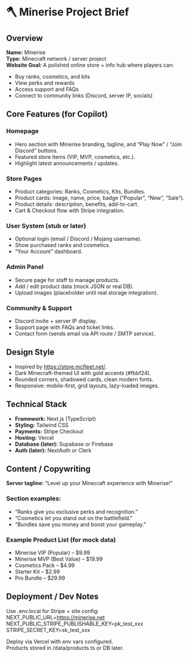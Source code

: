 # 🪓 Minerise Project Brief

## Overview

**Name:** Minerise  
**Type:** Minecraft network / server project  
**Website Goal:** A polished online store + info hub where players can:

- Buy ranks, cosmetics, and kits
- View perks and rewards
- Access support and FAQs
- Connect to community links (Discord, server IP, socials)

## Core Features (for Copilot)

### Homepage
- Hero section with Minerise branding, tagline, and “Play Now” / “Join Discord” buttons.
- Featured store items (VIP, MVP, cosmetics, etc.).
- Highlight latest announcements / updates.

### Store Pages
- Product categories: Ranks, Cosmetics, Kits, Bundles.
- Product cards: image, name, price, badge (“Popular”, “New”, “Sale”).
- Product details: description, benefits, add-to-cart.
- Cart & Checkout flow with Stripe integration.

### User System (stub or later)
- Optional login (email / Discord / Mojang username).
- Show purchased ranks and cosmetics.
- “Your Account” dashboard.

### Admin Panel
- Secure page for staff to manage products.
- Add / edit product data (mock JSON or real DB).
- Upload images (placeholder until real storage integration).

### Community & Support
- Discord invite + server IP display.
- Support page with FAQs and ticket links.
- Contact form (sends email via API route / SMTP service).

## Design Style
- Inspired by https://store.mcfleet.net/.  
- Dark Minecraft-themed UI with gold accents (#fbbf24).  
- Rounded corners, shadowed cards, clean modern fonts.  
- Responsive: mobile-first, grid layouts, lazy-loaded images.

## Technical Stack
- **Framework:** Next.js (TypeScript)  
- **Styling:** Tailwind CSS  
- **Payments:** Stripe Checkout  
- **Hosting:** Vercel  
- **Database (later):** Supabase or Firebase  
- **Auth (later):** NextAuth or Clerk

## Content / Copywriting
**Server tagline:** “Level up your Minecraft experience with Minerise!”

### Section examples:
- “Ranks give you exclusive perks and recognition.”
- “Cosmetics let you stand out on the battlefield.”
- “Bundles save you money and boost your gameplay.”

### Example Product List (for mock data)
- Minerise VIP (Popular) – $9.99
- Minerise MVP (Best Value) – $19.99
- Cosmetics Pack – $4.99
- Starter Kit – $2.99
- Pro Bundle – $29.99

## Deployment / Dev Notes
Use .env.local for Stripe + site config:  
NEXT_PUBLIC_URL=https://minerise.net  
NEXT_PUBLIC_STRIPE_PUBLISHABLE_KEY=pk_test_xxx  
STRIPE_SECRET_KEY=sk_test_xxx

Deploy via Vercel with env vars configured.  
Products stored in /data/products.ts or DB later.